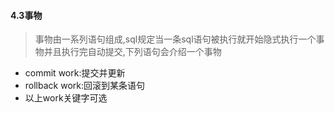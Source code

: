 #### 4.3事物
>事物由一系列语句组成,sql规定当一条sql语句被执行就开始隐式执行一个事物并且执行完自动提交,下列语句会介绍一个事物
- commit work:提交并更新
- rollback work:回滚到某条语句
- 以上work关键字可选

